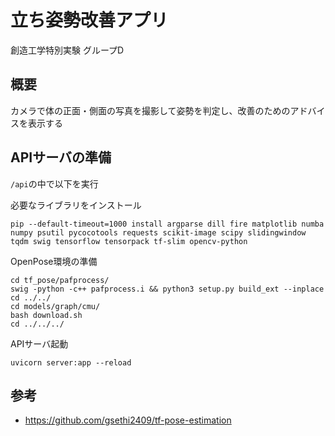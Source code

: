 # 立ち姿勢改善アプリ

創造工学特別実験 グループD


## 概要

カメラで体の正面・側面の写真を撮影して姿勢を判定し、改善のためのアドバイスを表示する


## APIサーバの準備

`/api`の中で以下を実行

必要なライブラリをインストール

```
pip --default-timeout=1000 install argparse dill fire matplotlib numba numpy psutil pycocotools requests scikit-image scipy slidingwindow tqdm swig tensorflow tensorpack tf-slim opencv-python
```

OpenPose環境の準備

```
cd tf_pose/pafprocess/
swig -python -c++ pafprocess.i && python3 setup.py build_ext --inplace
cd ../../
cd models/graph/cmu/
bash download.sh
cd ../../../
```

APIサーバ起動

```
uvicorn server:app --reload
```


## 参考
- https://github.com/gsethi2409/tf-pose-estimation
